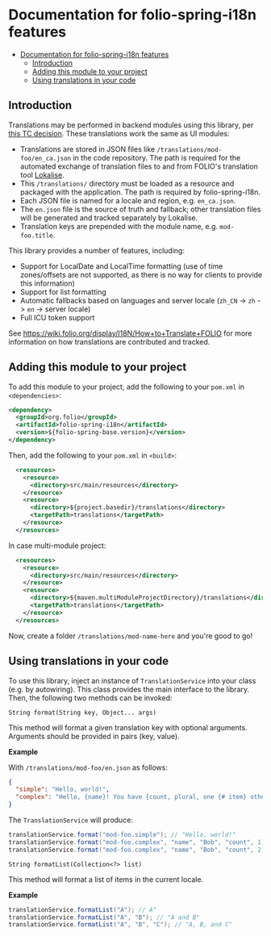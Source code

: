 # Documentation for folio-spring-i18n features

<!-- TOC -->
* [Documentation for folio-spring-i18n features](#documentation-for-folio-spring-i18n-features)
  * [Introduction](#introduction)
  * [Adding this module to your project](#adding-this-module-to-your-project)
  * [Using translations in your code](#using-translations-in-your-code)
<!-- TOC -->

## Introduction

Translations may be performed in backend modules using this library, per [this TC decision](https://github.com/folio-org/rfcs/blob/master/text/0001-localizing-api-messages.md). These translations work the same as UI modules:

- Translations are stored in JSON files like `/translations/mod-foo/en_ca.json` in the code repository. The path is required for the automated exchange of translation files to and from FOLIO's translation tool [Lokalise](https://lokalise.com/).
- This `/translations/` directory must be loaded as a resource and packaged with the application. The path is required by folio-spring-i18n.
- Each JSON file is named for a locale and region, e.g. `en_ca.json`.
- The `en.json` file is the source of truth and fallback; other translation files will be generated and tracked separately by Lokalise.
- Translation keys are prepended with the module name, e.g. `mod-foo.title`.

This library provides a number of features, including:

- Support for LocalDate and LocalTime formatting (use of time zones/offsets are not supported, as there is no way for clients to provide this information)
- Support for list formatting
- Automatic fallbacks based on languages and server locale (`zh_CN` -> `zh` -> `en` -> server locale)
- Full ICU token support

See https://wiki.folio.org/display/I18N/How+to+Translate+FOLIO for more information on how translations are contributed and tracked.

## Adding this module to your project

To add this module to your project, add the following to your `pom.xml` in `<dependencies>`:

```xml
<dependency>
  <groupId>org.folio</groupId>
  <artifactId>folio-spring-i18n</artifactId>
  <version>${folio-spring-base.version}</version>
</dependency>
```

Then, add the following to your `pom.xml` in `<build>`:

```xml
  <resources>
    <resource>
      <directory>src/main/resources</directory>
    </resource>
    <resource>
      <directory>${project.basedir}/translations</directory>
      <targetPath>translations</targetPath>
    </resource>
  </resources>
```

In case multi-module project:
```xml
  <resources>
    <resource>
      <directory>src/main/resources</directory>
    </resource>
    <resource>
      <directory>${maven.multiModuleProjectDirectory}/translations</directory>
      <targetPath>translations</targetPath>
    </resource>
  </resources>
```

Now, create a folder `/translations/mod-name-here` and you're good to go!

## Using translations in your code

To use this library, inject an instance of `TranslationService` into your class (e.g. by autowiring). This class provides the main interface to the library. Then, the following two methods can be invoked:

`String format(String key, Object... args)`

This method will format a given translation key with optional arguments. Arguments should be provided in pairs (key, value).

**Example**

With `/translations/mod-foo/en.json` as follows:

```json
{
  "simple": "Hello, world!",
  "complex": "Hello, {name}! You have {count, plural, one {# item} other {# items}}."
}
```

The `TranslationService` will produce:

```java
translationService.format("mod-foo.simple"); // "Hello, world!"
translationService.format("mod-foo.complex", "name", "Bob", "count", 1); // "Hello, Bob! You have 1 item."
translationService.format("mod-foo.complex", "name", "Bob", "count", 2); // "Hello, Bob! You have 2 items."
```

`String formatList(Collection<?> list)`

This method will format a list of items in the current locale.

**Example**

```java
translationService.formatList("A"); // A"
translationService.formatList("A", "B"); // "A and B"
translationService.formatList("A", "B", "C"); // "A, B, and C"
```
